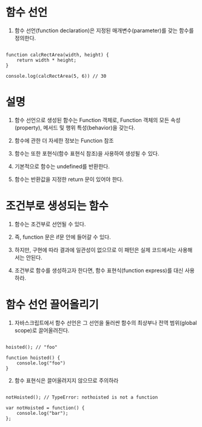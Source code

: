 # 함수 선언

1. 함수 선언(function declaration)은 지정된 매개변수(parameter)를 갖는 함수를 정의한다.

```

function calcRectArea(width, height) {
    return width * height;
}

console.log(calcRectArea(5, 6)) // 30

```

# 설명

1. 함수 선언으로 생성된 함수는 Function 객체로, Function 객체의 모든 속성(property), 메서드 및 행위 특성(behavior)을 갖는다.

2. 함수에 관한 더 자세한 정보는 Function 참조

3. 함수는 또한 포현식(함수 표현식 참조)을 사용하여 생성될 수 있다.

4. 기본적으로 함수는 undefined를 반환한다.

5. 함수는 반환값을 지정한 return 문이 있어야 한다.

# 조건부로 생성되는 함수

1. 함수는 조건부로 선언될 수 있다.

2. 즉, function 문은 if문 안에 들어갈 수 있다.

3. 하지만, 구현에 따라 결과에 일관성이 없으므로 이 패턴은 실제 코드에서는 사용해서는 안된다.

4. 조건부로 함수를 생성하고자 한다면, 함수 표현식(function express)를 대신 사용하라.

# 함수 선언 끌어올리기

1. 자바스크립트에서 함수 선언은 그 선언을 둘러싼 함수의 최상부나 전역 범위(global scope)로 끌어올려진다.

```

hoisted(); // "foo"

function hoisted() {
    console.log("foo")
}

```

2. 함수 표현식은 끌어올려지지 않으므로 주의하라

```

notHoisted(); // TypeError: nothoisted is not a function

var notHoisted = function() {
    console.log("bar");
};

```